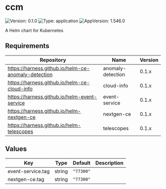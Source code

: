 # ccm

![Version: 0.1.0](https://img.shields.io/badge/Version-0.1.0-informational?style=flat-square) ![Type: application](https://img.shields.io/badge/Type-application-informational?style=flat-square) ![AppVersion: 1.546.0](https://img.shields.io/badge/AppVersion-1.546.0-informational?style=flat-square)

A Helm chart for Kubernetes

## Requirements

| Repository | Name | Version |
|------------|------|---------|
| https://harness.github.io/helm-ce-anomaly-detection | anomaly-detection | 0.1.x |
| https://harness.github.io/helm-ce-cloud-info | cloud-info | 0.1.x |
| https://harness.github.io/helm-event-service | event-service | 0.1.x |
| https://harness.github.io/helm-nextgen-ce | nextgen-ce | 0.1.x |
| https://harness.github.io/helm-telescopes | telescopes | 0.1.x |

## Values

| Key | Type | Default | Description |
|-----|------|---------|-------------|
| event-service.tag | string | `"77300"` |  |
| nextgen-ce.tag | string | `"77300"` |  |

